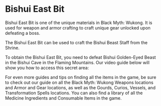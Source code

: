 # Bishui East Bit

Bishui East Bit is one of the unique materials in Black Myth: Wukong. It is used for weapon and armor crafting to craft unique gear unlocked upon defeating a boss. 

The Bishui East Bit can be used to craft the Bishui Beast Staff from the Shrine. 

To obtain the Bishui East Bit, you need to defeat Bishui Golden-Eyed Beast in the Bishui Cave in the Flaming Mountains. Our video guide below will show you how to access this secret area: 

For even more guides and tips on finding all the items in the game, be sure to check out our guide on all the Black Myth: Wukong Weapons locations and Armor and Gear locations, as well as the Gourds, Curios, Vessels, and Transformation Spells locations. You can also find a library of all the Medicine Ingredients and Consumable Items in the game. 

